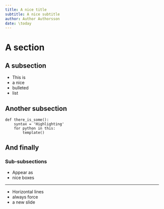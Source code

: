 ```yaml
---
title: A nice title
subtitle: A nice subtitle
author: Author Authorsson
date: \today
---
```


# A section

## A subsection

* This is
* a nice
* bulleted
* list


## Another subsection

```
def there_is_some():
    syntax = 'Highlighting'
    for python in this:
        template()
```


## And finally

### Sub-subsections

* Appear as
* nice boxes

---

* Horizontal lines
* always force
* a new slide

